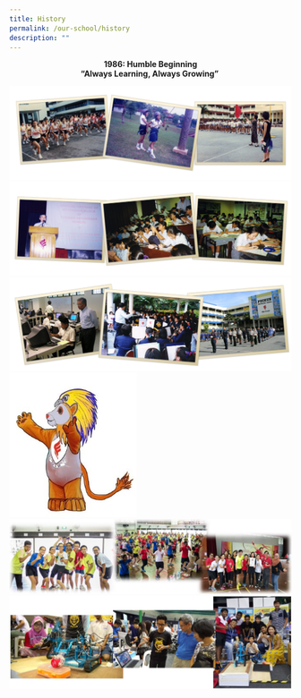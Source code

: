 ```yaml
---
title: History
permalink: /our-school/history
description: ""
---
```

<p style="text-align: center;"><strong>1986: Humble Beginning<br /></strong><strong>&ldquo;Always Learning, Always Growing&rdquo;&nbsp;</strong></p>
<img src="/images/history1.png">
<img src="/images/history2.png">
<img src="/images/history3.png">
<img style="width: 45%;" src="/images/history4.jpg" />
<img src="/images/history5.jpg">
<img src="/images/history6.jpg">